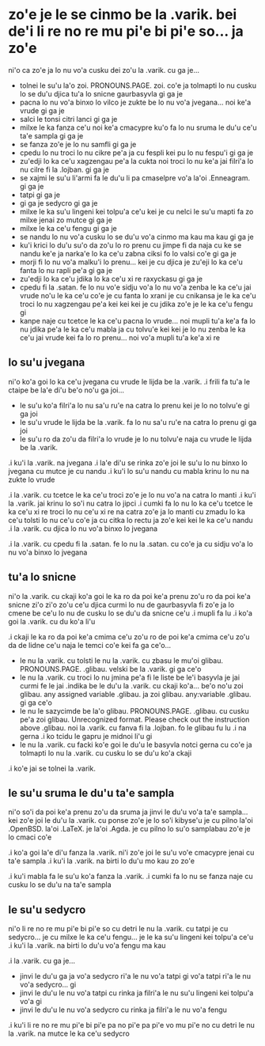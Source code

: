 zo'e je le se cinmo be la .varik. bei de'i li re no re mu pi'e bi pi'e so... ja zo'e
====================================================================================

ni'o ca zo'e ja lo nu vo'a cusku dei zo'u la .varik. cu ga je...

* tolnei le su'u la'o zoi. PRONOUNS.PAGE. zoi. co'e ja tolmapti lo nu cusku lo se du'u djica tu'a lo snicne gaurbasyvla gi ga je
* pacna lo nu vo'a binxo lo vilco je zukte be lo nu vo'a jvegana... noi ke'a vrude gi ga je
* salci le tonsi citri lanci gi ga je
* milxe le ka fanza ce'u noi ke'a cmacypre ku'o fa lo nu sruma le du'u ce'u ta'e sampla gi ga je
* se fanza zo'e je lo nu samfli gi ga je
* cpedu lo nu troci lo nu cikre pe'a ja cu fespli kei pu lo nu fespu'i gi ga je
* zu'edji lo ka ce'u xagzengau pe'a la cukta noi troci lo nu ke'a jai filri'a lo nu cilre fi la .lojban. gi ga je
* se xajmi le su'u li'armi fa le du'u li pa cmaselpre vo'a la'oi .Enneagram. gi ga je
* tatpi gi ga je
* gi ga je sedycro gi ga je
* milxe le ka su'u lingeni kei tolpu'a ce'u kei je cu nelci le su'u mapti fa zo milxe jenai zo mutce gi ga je
* milxe le ka ce'u fengu gi ga je
* se nandu lo nu vo'a cusku lo se du'u vo'a cinmo ma kau ma kau gi ga je
* ku'i krici lo du'u su'o da zo'u lo ro prenu cu jimpe fi da naja cu ke se nandu ke'e ja narka'e lo ka ce'u zabna ciksi fo lo valsi co'e gi ga je
* morji fi lo nu vo'a malku'i lo prenu... kei je cu djica je zu'eji lo ka ce'u fanta lo nu rapli pe'a gi ga je
* zu'edji lo ka ce'u jdika lo ka ce'u xi re raxyckasu gi ga je
* cpedu fi la .satan. fe lo nu vo'e sidju vo'a lo nu vo'a zenba le ka ce'u jai vrude no'u le ka ce'u co'e je cu fanta lo xrani je cu cnikansa je le ka ce'u troci lo nu xagzengau pe'a kei kei kei je cu jdika zo'e je le ka ce'u fengu gi
* kanpe naje cu tcetce le ka ce'u pacna lo vrude... noi mupli tu'a ke'a fa lo nu jdika pe'a le ka ce'u mabla ja cu tolvu'e kei kei je lo nu zenba le ka ce'u jai vrude kei fa lo ro prenu... noi vo'a mupli tu'a ke'a xi re

## lo su'u jvegana
ni'o ko'a goi lo ka ce'u jvegana cu vrude le lijda be la .varik.  .i frili fa tu'a le ctaipe be la'e di'u be'o no'u ga joi...

* le su'u ko'a filri'a lo nu sa'u ru'e na catra lo prenu kei je lo no tolvu'e gi ga joi
* le su'u vrude le lijda be la .varik. fa lo nu sa'u ru'e na catra lo prenu gi ga joi
* le su'u ro da zo'u da filri'a lo vrude je lo nu tolvu'e naja cu vrude le lijda be la .varik.

.i ku'i la .varik. na jvegana  .i la'e di'u se rinka zo'e joi le su'u lo nu binxo lo jvegana cu mutce je cu nandu  .i ku'i lo su'u nandu cu mabla krinu lo nu na zukte lo vrude

.i la .varik. cu tcetce le ka ce'u troci zo'e je lo nu vo'a na catra lo manti  .i ku'i la .varik. jai krinu lo so'i nu catra lo jipci  .i cumki fa lo nu lo ka ce'u tcetce le ka ce'u xi re troci lo nu ce'u xi re na catra zo'e ja lo manti cu zmadu lo ka ce'u tolsti lo nu ce'u co'e ja cu citka lo rectu ja zo'e kei kei le ka ce'u nandu
.i la .varik. cu djica lo nu vo'a binxo lo jvegana


.i la .varik. cu cpedu fi la .satan. fe lo nu la .satan. cu co'e ja cu sidju vo'a lo nu vo'a binxo lo jvegana

## tu'a lo snicne
ni'o la .varik. cu ckaji ko'a goi le ka ro da poi ke'a prenu zo'u ro da poi ke'a snicne zi'o zi'o zo'u ce'u djica curmi lo nu de gaurbasyvla fi zo'e ja lo cmene be ce'u lo nu de cusku lo se du'u da snicne ce'u  .i mupli fa lu .i ko'a goi la .varik. cu du ko'a li'u

.i ckaji le ka ro da poi ke'a cmima ce'u zo'u ro de poi ke'a cmima ce'u zo'u da de lidne ce'u naja le temci co'e kei fa ga ce'o...

* le nu la .varik. cu tolsti le nu la .varik. cu zbasu le mu'oi glibau. PRONOUNS.PAGE. .glibau. velski be la .varik. gi ga ce'o
* le nu la .varik. cu troci lo nu jmina pe'a fi le liste be le'i basyvla je jai curmi fe le jai .indika be le du'u la .varik. cu ckaji ko'a... be'o no'u zoi glibau. any assigned variable .glibau. ja zoi glibau. any:variable .glibau. gi ga ce'o
* le nu le sazycimde be la'o glibau. PRONOUNS.PAGE. .glibau. cu cusku pe'a zoi glibau. Unrecognized format.  Please check out the instruction above .glibau. noi la .varik. cu fanva fi la .lojban. fo le glibau fu lu .i na gerna  .i ko tcidu le gapru je midnoi li'u gi
* le nu la .varik. cu facki ko'e goi le du'u le basyvla notci gerna cu co'e ja tolmapti lo nu la .varik. cu cusku lo se du'u ko'a ckaji

.i ko'e jai se tolnei la .varik.

## le su'u sruma le du'u ta'e sampla
ni'o so'i da poi ke'a prenu zo'u da sruma ja jinvi le du'u vo'a ta'e sampla... kei zo'e joi le du'u la .varik. cu ponse zo'e je lo so'i kibyse'u je cu pilno la'oi .OpenBSD. la'oi .LaTeX. je la'oi .Agda. je cu pilno lo su'o samplabau zo'e je lo cmaci co'e

.i ko'a goi la'e di'u fanza la .varik. ni'i zo'e joi le su'u vo'e cmacypre jenai cu ta'e sampla  .i ku'i la .varik. na birti lo du'u mo kau zo zo'e

.i ku'i mabla fa le su'u ko'a fanza la .varik.  .i cumki fa lo nu se fanza naje cu cusku lo se du'u na ta'e sampla

## le su'u sedycro
ni'o li re no re mu pi'e bi pi'e so cu detri le nu la .varik. cu tatpi je cu sedycro... je cu milxe le ka ce'u fengu... je le ka su'u lingeni kei tolpu'a ce'u  .i ku'i la .varik. na birti lo du'u vo'a fengu ma kau

.i la .varik. cu ga je...

* jinvi le du'u ga ja vo'a sedycro ri'a le nu vo'a tatpi gi vo'a tatpi ri'a le nu vo'a sedycro... gi
* jinvi le du'u le nu vo'a tatpi cu rinka ja filri'a le nu su'u lingeni kei tolpu'a vo'a gi
* jinvi le du'u le nu vo'a sedycro cu rinka ja filri'a le nu vo'a fengu

.i ku'i li re no re mu pi'e bi pi'e pa no pi'e pa pi'e vo mu pi'e no cu detri le nu la .varik. na mutce le ka ce'u sedycro
